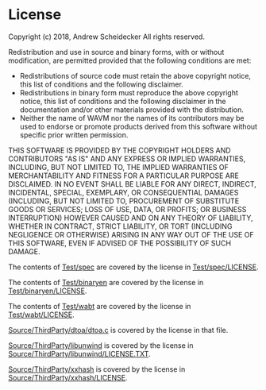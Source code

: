 # License

Copyright (c) 2018, Andrew Scheidecker
All rights reserved.

Redistribution and use in source and binary forms, with or without modification, are permitted provided that the following conditions are met:
* Redistributions of source code must retain the above copyright notice, this list of conditions and the following disclaimer.
* Redistributions in binary form must reproduce the above copyright notice, this list of conditions and the following disclaimer in the documentation and/or other materials provided with the distribution.
* Neither the name of WAVM nor the names of its contributors may be used to endorse or promote products derived from this software without specific prior written permission.

THIS SOFTWARE IS PROVIDED BY THE COPYRIGHT HOLDERS AND CONTRIBUTORS "AS IS" AND ANY EXPRESS OR IMPLIED WARRANTIES, INCLUDING, BUT NOT LIMITED TO, THE IMPLIED WARRANTIES OF MERCHANTABILITY AND FITNESS FOR A PARTICULAR PURPOSE ARE DISCLAIMED. IN NO EVENT SHALL <COPYRIGHT HOLDER> BE LIABLE FOR ANY DIRECT, INDIRECT, INCIDENTAL, SPECIAL, EXEMPLARY, OR CONSEQUENTIAL DAMAGES (INCLUDING, BUT NOT LIMITED TO, PROCUREMENT OF SUBSTITUTE GOODS OR SERVICES; LOSS OF USE, DATA, OR PROFITS; OR BUSINESS INTERRUPTION) HOWEVER CAUSED AND ON ANY THEORY OF LIABILITY, WHETHER IN CONTRACT, STRICT LIABILITY, OR TORT (INCLUDING NEGLIGENCE OR OTHERWISE) ARISING IN ANY WAY OUT OF THE USE OF THIS SOFTWARE, EVEN IF ADVISED OF THE POSSIBILITY OF SUCH DAMAGE.

The contents of [Test/spec](Test/spec) are covered by the license in [Test/spec/LICENSE](Test/spec/LICENSE).

The contents of [Test/binaryen](Test/binaryen) are covered by the license in [Test/binaryen/LICENSE](Test/binaryen/LICENSE).

The contents of [Test/wabt](Test/wabt) are covered by the license in [Test/wabt/LICENSE](Test/wabt/LICENSE).

[Source/ThirdParty/dtoa/dtoa.c](Source/ThirdParty/dtoa/dtoa.c) is covered by the license in that file.

[Source/ThirdParty/libunwind](Source/ThirdParty/libunwind) is covered by the license in [Source/ThirdParty/libunwind/LICENSE.TXT](Source/ThirdParty/libunwind/LICENSE.TXT).

[Source/ThirdParty/xxhash](Source/ThirdParty/xxhash) is covered by the license in [Source/ThirdParty/xxhash/LICENSE](Source/ThirdParty/xxhash/LICENSE).
